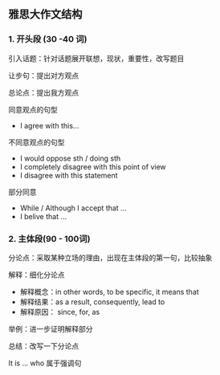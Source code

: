 ## 雅思大作文结构

### 1. 开头段 (30 -40 词)

引入话题：针对话题展开联想，现状，重要性，改写题目

让步句：提出对方观点

总论点：提出我方观点

同意观点的句型

- I agree with this...

不同意观点的句型

- I would oppose sth / doing sth
- I completely disagree with this point of view
- I disagree with this statement

部分同意

- While / Although I accept that ... 
- I belive that ...

### 2. 主体段(90 - 100词)

分论点：采取某种立场的理由，出现在主体段的第一句，比较抽象

解释：细化分论点

- 解释概念：in other words, to be specific, it means that
- 解释结果：as a result, consequently, lead to
- 解释原因： since, for, as

举例：进一步证明解释部分

总结：改写一下分论点

It is ... who 属于强调句
